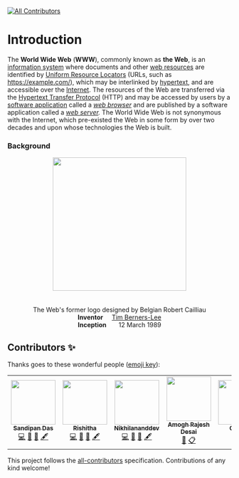 <!-- ALL-CONTRIBUTORS-BADGE:START - Do not remove or modify this section -->
[![All Contributors](https://img.shields.io/badge/all_contributors-5-orange.svg?style=flat-square)](#contributors-)
<!-- ALL-CONTRIBUTORS-BADGE:END -->

# Introduction

The **World Wide Web** (**WWW**), commonly known as **the Web**, is an [information system](https://en.wikipedia.org/wiki/Information_system) where documents and other [web resources](https://en.wikipedia.org/wiki/Web_resource) are identified by [Uniform Resource Locators](https://en.wikipedia.org/wiki/URL) (URLs, such as https://example.com/), which may be interlinked by [hypertext](https://en.wikipedia.org/wiki/Hypertext), and are accessible over the [Internet](https://en.wikipedia.org/wiki/Internet). The resources of the Web are transferred via the [Hypertext Transfer Protocol](https://en.wikipedia.org/wiki/Hypertext_Transfer_Protocol) (HTTP) and may be accessed by users by a [software application](https://en.wikipedia.org/wiki/Software_application) called a *[web browser](https://en.wikipedia.org/wiki/Web_browser)* and are published by a software application called a *[web server](https://en.wikipedia.org/wiki/Web_server).* The World Wide Web is not synonymous with the Internet, which  pre-existed the Web in some form by over two decades and upon whose  technologies the Web is built.

### Background

<div align = "center">
    <img src="https://upload.wikimedia.org/wikipedia/commons/thumb/b/b2/WWW_logo_by_Robert_Cailliau.svg/601px-WWW_logo_by_Robert_Cailliau.svg.png" style="display: block; margin-left: auto; margin-right: auto;" align = "center" width = "300px" />
    <br />
    <br />
    <center>The Web's former logo designed by Belgian Robert Cailliau</center>
    <div align="center">
        <tr><td><b>Inventor</b></td>&nbsp;&nbsp;&nbsp;&nbsp;&nbsp;<td><a href="https://en.wikipedia.org/wiki/Tim_Berners-Lee">Tim Berners-Lee</a></td></tr>
        <br />
        <tr><td><b>Inception</b></td>&nbsp;&nbsp;&nbsp;&nbsp;&nbsp;&nbsp;&nbsp;<td>12 March 1989</td></tr>
    </div>
</div>










## Contributors ✨

Thanks goes to these wonderful people ([emoji key](https://allcontributors.org/docs/en/emoji-key)):

<!-- ALL-CONTRIBUTORS-LIST:START - Do not remove or modify this section -->
<!-- prettier-ignore-start -->
<!-- markdownlint-disable -->
<table>
  <tr>
    <td align="center"><a href="https://sandipan2224.herokuapp.com"><img src="https://avatars3.githubusercontent.com/u/61842142?v=4" width="100px;" alt=""/><br /><sub><b>Sandipan Das</b></sub></a><br /><a href="https://github.com/Crio-Bytes/Web/commits?author=sandip2224" title="Code">💻</a> <a href="https://github.com/Crio-Bytes/Web/commits?author=sandip2224" title="Documentation">📖</a> <a href="#ideas-sandip2224" title="Ideas, Planning, & Feedback">🤔</a> <a href="#content-sandip2224" title="Content">🖋</a></td>
    <td align="center"><a href="https://github.com/rishitha24"><img src="https://avatars2.githubusercontent.com/u/44165491?v=4" width="100px;" alt=""/><br /><sub><b>Rishitha</b></sub></a><br /><a href="https://github.com/Crio-Bytes/Web/commits?author=rishitha24" title="Code">💻</a> <a href="https://github.com/Crio-Bytes/Web/commits?author=rishitha24" title="Documentation">📖</a> <a href="#ideas-rishitha24" title="Ideas, Planning, & Feedback">🤔</a> <a href="#content-rishitha24" title="Content">🖋</a></td>
    <td align="center"><a href="https://github.com/Nikhilananddev"><img src="https://avatars1.githubusercontent.com/u/58386262?v=4" width="100px;" alt=""/><br /><sub><b>Nikhilananddev</b></sub></a><br /><a href="https://github.com/Crio-Bytes/Web/commits?author=Nikhilananddev" title="Code">💻</a> <a href="https://github.com/Crio-Bytes/Web/commits?author=Nikhilananddev" title="Documentation">📖</a> <a href="#ideas-Nikhilananddev" title="Ideas, Planning, & Feedback">🤔</a> <a href="#content-Nikhilananddev" title="Content">🖋</a></td>
    <td align="center"><a href="https://github.com/amoghrajesh"><img src="https://avatars2.githubusercontent.com/u/35884252?v=4" width="100px;" alt=""/><br /><sub><b>Amogh Rajesh Desai</b></sub></a><br /><a href="https://github.com/Crio-Bytes/Web/pulls?q=is%3Apr+reviewed-by%3Aamoghrajesh" title="Reviewed Pull Requests">👀</a> <a href="#eventOrganizing-amoghrajesh" title="Event Organizing">📋</a></td>
    <td align="center"><a href="https://crio.do/"><img src="https://avatars0.githubusercontent.com/u/51743602?v=4" width="100px;" alt=""/><br /><sub><b>Crio.Do</b></sub></a><br /><a href="#eventOrganizing-CrioDo" title="Event Organizing">📋</a></td>
  </tr>
</table>

<!-- markdownlint-enable -->
<!-- prettier-ignore-end -->
<!-- ALL-CONTRIBUTORS-LIST:END -->

This project follows the [all-contributors](https://github.com/all-contributors/all-contributors) specification. Contributions of any kind welcome!
